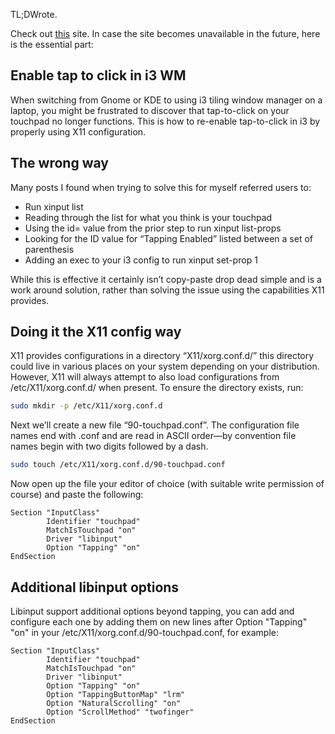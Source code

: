 TL;DWrote. 

Check out [this](https://cravencode.com/post/essentials/enable-tap-to-click-in-i3wm/) site. In case the site becomes unavailable in the future, here is the essential part:

## Enable tap to click in i3 WM
When switching from Gnome or KDE to using i3 tiling window manager on a laptop, you might be frustrated to discover that tap-to-click on your touchpad no longer functions. This is how to re-enable tap-to-click in i3 by properly using X11 configuration.

## The wrong way
Many posts I found when trying to solve this for myself referred users to:

- Run xinput list
- Reading through the list for what you think is your touchpad
- Using the id= value from the prior step to run xinput list-props <device>
- Looking for the ID value for “Tapping Enabled” listed between a set of parenthesis
- Adding an exec to your i3 config to run xinput set-prop <device> <property> 1

While this is effective it certainly isn’t copy-paste drop dead simple and is a work around solution, rather than solving the issue using the capabilities X11 provides.

## Doing it the X11 config way
X11 provides configurations in a directory “X11/xorg.conf.d/” this directory could live in various places on your system depending on your distribution. However, X11 will always attempt to also load configurations from /etc/X11/xorg.conf.d/ when present. To ensure the directory exists, run:
```bash
sudo mkdir -p /etc/X11/xorg.conf.d
```
Next we’ll create a new file “90-touchpad.conf”. The configuration file names end with .conf and are read in ASCII order—by convention file names begin with two digits followed by a dash.
```bash
sudo touch /etc/X11/xorg.conf.d/90-touchpad.conf
```
Now open up the file your editor of choice (with suitable write permission of course) and paste the following:
```
Section "InputClass"
        Identifier "touchpad"
        MatchIsTouchpad "on"
        Driver "libinput"
        Option "Tapping" "on"
EndSection
```
## Additional libinput options
Libinput support additional options beyond tapping, you can add and configure each one by adding them on new lines after Option "Tapping" "on" in your /etc/X11/xorg.conf.d/90-touchpad.conf, for example:
```
Section "InputClass"
        Identifier "touchpad"
        MatchIsTouchpad "on"
        Driver "libinput"
        Option "Tapping" "on"
        Option "TappingButtonMap" "lrm"
        Option "NaturalScrolling" "on"
        Option "ScrollMethod" "twofinger"
EndSection
```
